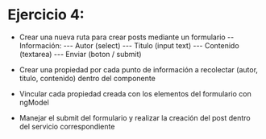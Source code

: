 Ejercicio 4:
============
- Crear una nueva ruta para crear posts mediante un formulario
-- Información:
--- Autor (select)
--- Titulo (input text)
--- Contenido (textarea)
--- Enviar (boton / submit)

- Crear una propiedad por cada punto de información a recolectar (autor, titulo, contenido) dentro del componente

- Vincular cada propiedad creada con los elementos del formulario con ngModel

- Manejar el submit del formulario y realizar la creación del post dentro del servicio correspondiente